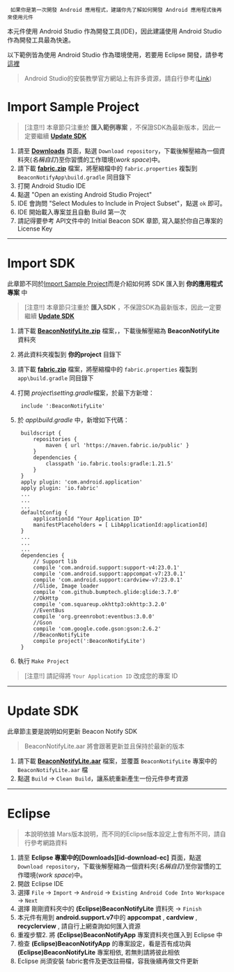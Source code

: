 
```
 如果你是第一次開發 Android 應用程式，建議你先了解如何開發 Android 應用程式後再來使用元件  
```
本元件使用 Android Studio 作為開發工具(IDE)，因此建議使用 Android Studio 作為開發工具最為快速。  

以下範例皆為使用 Android Studio 作為環境使用，若要用 Eclipse 開發，請參考[這裡](#eclipse)

> Android Studio的安裝教學官方網站上有許多資源，請自行參考([Link](http://developer.android.com/intl/zh-tw/sdk/index.html))  

Import Sample Project
======
> [注意!!] 本章節只注重於 **匯入範例專案** ，不保證SDK為最新版本，因此一定要繼續 **[Update SDK](#update-sdk)**  

 1. 請至 **[Downloads][id-download]** 頁面，點選 `Download repository`，下載後解壓縮為一個資料夾(_名稱自訂_)至你習慣的工作環境(_work space_)中。
 2. 請下載 **[fabric.zip][id-download-fabric]** 檔案，將壓縮檔中的 `fabric.properties` 複製到 `BeaconNotifyApp\build.gradle` 同目錄下
 3. 打開 Android Studio IDE
 4. 點選 "Open an existing Android Studio Project"
 5. IDE 會詢問 "Select Modules to Include in Project Subset"，點選 `ok` 即可。
 6. IDE 開始載入專案並且自動 Build 第一次
 7. 請記得要參考 API文件中的 Initial Beacon SDK 章節, 寫入屬於你自己專案的 License Key

* * *

Import SDK
======
此章節不同於[Import Sample Project](#import-sample-project)而是介紹如何將 SDK 匯入到 **你的應用程式專案** 中
> [注意!!] 本章節只注重於 **匯入SDK** ，不保證SDK為最新版本，因此一定要繼續 **[Update SDK](#markdown-header-update-sdk)**

 1. 請下載 **[BeaconNotifyLite.zip][id-download-aarzip]** 檔案，，下載後解壓縮為 **BeaconNotifyLite** 資料夾
 2. 將此資料夾複製到 **你的project** 目錄下
 3. 請下載 **[fabric.zip][id-download-fabric]** 檔案，將壓縮檔中的 `fabric.properties` 複製到 `app\build.gradle` 同目錄下 
 4. 打開 *project\setting.gradle*檔案，於最下方新增：

         include ':BeaconNotifyLite'

 5. 於 *app\build.gradle* 中，新增如下代碼：

         buildscript {
             repositories {
                 maven { url 'https://maven.fabric.io/public' }
             }
             dependencies {
                 classpath 'io.fabric.tools:gradle:1.21.5'
             }
         }
         apply plugin: 'com.android.application'
         apply plugin: 'io.fabric'
         ...
         ...
         ...
         defaultConfig {
             applicationId "Your Application ID"
             manifestPlaceholders = [ LibApplicationId:applicationId]
         }
         ...
         ...
         ...
         dependencies {
             // Support lib
             compile 'com.android.support:support-v4:23.0.1'
             compile 'com.android.support:appcompat-v7:23.0.1'
             compile 'com.android.support:cardview-v7:23.0.1'
             //Glide, Image loader
             compile 'com.github.bumptech.glide:glide:3.7.0'
             //OkHttp
             compile 'com.squareup.okhttp3:okhttp:3.2.0'
             //EventBus
             compile 'org.greenrobot:eventbus:3.0.0'
             //Gson
             compile 'com.google.code.gson:gson:2.6.2'
             //BeaconNotifyLite
             compile project(':BeaconNotifyLite')
         }

 6. 執行 `Make Project`

> [注意!!] 請記得將 `Your Application ID` 改成您的專案 ID

* * *

Update SDK
======
此章節主要是說明如何更新 Beacon Notify SDK
> BeaconNotifyLite.aar 將會跟著更新並且保持於最新的版本

 1. 請下載 **[BeaconNotifyLite.aar][id-download-aar]** 檔案，並覆蓋 `BeaconNotifyLite` 專案中的 `BeaconNotifyLite.aar` 檔
 2. 點選 `Build` → `Clean Build`，讓系統重新產生一份元件參考資源

* * *

Eclipse
======
> 本說明依據 Mars版本說明，而不同的Eclipse版本設定上會有所不同，請自行參考網路資料
  
 1. 請至 **Eclipse 專案中的[Downloads][id-download-ec]** 頁面，點選 `Download repository`，下載後解壓縮為一個資料夾(_名稱自訂_)至你習慣的工作環境(_work space_)中。
 2. 開啟 Eclipse IDE
 3. 選擇 `File` → `Import` → `Android` → `Existing Android Code Into Workspace` → `Next`
 4. 選擇 剛剛資料夾中的 **(Eclipse)BeaconNotifyLite** 資料夾 → `Finish`
 5. 本元件有用到 **android.support.v7**中的 **appcompat** , **cardview** , **recyclerview** , 請自行上網查詢如何匯入資源
 5. 重複步驟2. 將 **(Eclipse)BeaconNotifyApp** 專案資料夾也匯入到 Eclipse 中
 6. 檢查 **(Eclipse)BeaconNotifyApp** 的專案設定，看是否有成功與 **(Eclipse)BeaconNotifyLite** 專案相依, 若無則請將彼此相依  
 7. Eclipse 尚須安裝 fabric套件及更改註冊檔，容我後續再做文件更新

[id-download-doc]: https://bitbucket.org/beacondemoteam/as-beaconnotifydemo/downloads/ "使用手冊下載"
[id-download]: https://bitbucket.org/beacondemoteam/as-beaconnotifydemo/downloads  "專案下載"
[id-download-fabric]: https://bitbucket.org/beacondemoteam/as-beaconnotifydemo/downloads/fabric.zip  "fabric.zip"
[id-download-aar]: https://bitbucket.org/beacondemoteam/as-beaconnotifydemo/downloads/BeaconNotifyLite.aar  "BeaconNotifyLite.aar"
[id-download-aarzip]: https://bitbucket.org/beacondemoteam/as-beaconnotifydemo/downloads/BeaconNotifyLite.zip  "BeaconNotifyLite.zip"